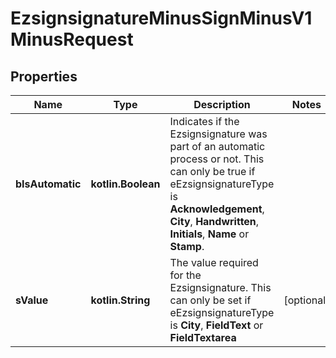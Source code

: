 
# EzsignsignatureMinusSignMinusV1MinusRequest

## Properties
Name | Type | Description | Notes
------------ | ------------- | ------------- | -------------
**bIsAutomatic** | **kotlin.Boolean** | Indicates if the Ezsignsignature was part of an automatic process or not.  This can only be true if eEzsignsignatureType is **Acknowledgement**, **City**, **Handwritten**, **Initials**, **Name** or **Stamp**.  | 
**sValue** | **kotlin.String** | The value required for the Ezsignsignature.  This can only be set if eEzsignsignatureType is **City**, **FieldText** or **FieldTextarea** |  [optional]



